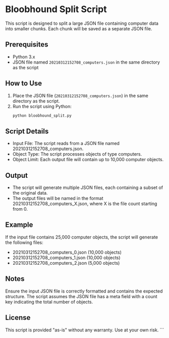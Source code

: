 # Bloobhound Split Script

This script is designed to split a large JSON file containing computer data into smaller chunks. Each chunk will be saved as a separate JSON file.

## Prerequisites

- Python 3.x
- JSON file named `20210312152708_computers.json` in the same directory as the script

## How to Use

1. Place the JSON file (`20210312152708_computers.json`) in the same directory as the script.
2. Run the script using Python:
   ```sh
   python bloobhound_split.py


## Script Details
- Input File: The script reads from a JSON file named 20210312152708_computers.json.
- Object Type: The script processes objects of type computers.
- Object Limit: Each output file will contain up to 10,000 computer objects.
## Output
- The script will generate multiple JSON files, each containing a subset of the original data.
- The output files will be named in the format 20210312152708_computers_X.json, where X is the file count starting from 0.
## Example
If the input file contains 25,000 computer objects, the script will generate the following files:

- 20210312152708_computers_0.json (10,000 objects)
- 20210312152708_computers_1.json (10,000 objects)
-    20210312152708_computers_2.json (5,000 objects)
## Notes
Ensure the input JSON file is correctly formatted and contains the expected structure.
The script assumes the JSON file has a meta field with a count key indicating the total number of objects.
## License
This script is provided "as-is" without any warranty. Use at your own risk. ```
